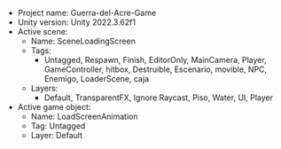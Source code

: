 <!-- UNITY CODE ASSIST INSTRUCTIONS START -->
- Project name: Guerra-del-Acre-Game
- Unity version: Unity 2022.3.62f1
- Active scene:
  - Name: SceneLoadingScreen
  - Tags:
    - Untagged, Respawn, Finish, EditorOnly, MainCamera, Player, GameController, hitbox, Destruible, Escenario, movible, NPC, Enemigo, LoaderScene, caja
  - Layers:
    - Default, TransparentFX, Ignore Raycast, Piso, Water, UI, Player
- Active game object:
  - Name: LoadScreenAnimation
  - Tag: Untagged
  - Layer: Default
<!-- UNITY CODE ASSIST INSTRUCTIONS END -->